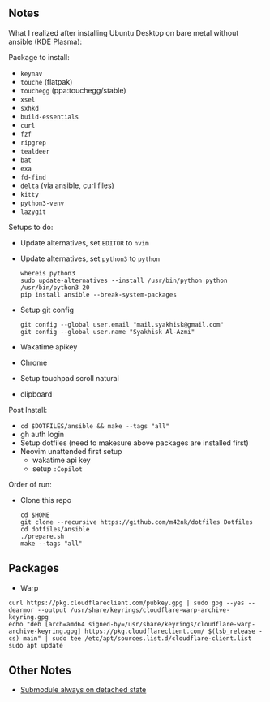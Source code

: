 ## Notes

What I realized after installing Ubuntu Desktop on bare metal without ansible (KDE Plasma):

Package to install:
- `keynav`
- `touche` (flatpak)
- `touchegg` (ppa:touchegg/stable)
- `xsel`
- `sxhkd`
- `build-essentials`
- `curl`
- `fzf`
- `ripgrep`
- `tealdeer`
- `bat`
- `exa`
- `fd-find`
- `delta` (via ansible, curl files)
- `kitty`
- `python3-venv`
- `lazygit`

Setups to do:
- Update alternatives, set `EDITOR` to `nvim`
- Update alternatives, set `python3` to `python`
    ```
    whereis python3
    sudo update-alternatives --install /usr/bin/python python /usr/bin/python3 20
    pip install ansible --break-system-packages
    ```
- Setup git config
    ```
    git config --global user.email "mail.syakhisk@gmail.com"
    git config --global user.name "Syakhisk Al-Azmi"
    ```

- Wakatime apikey
- Chrome
- Setup touchpad scroll natural
- clipboard

Post Install:
- `cd $DOTFILES/ansible && make --tags "all"`
- gh auth login
- Setup dotfiles (need to makesure above packages are installed first)
- Neovim unattended first setup
    - wakatime api key
    - setup `:Copilot`


Order of run:
- Clone this repo
    ```
    cd $HOME
    git clone --recursive https://github.com/m42nk/dotfiles Dotfiles
    cd dotfiles/ansible
    ./prepare.sh
    make --tags "all"
    ```

## Packages

- Warp
```
curl https://pkg.cloudflareclient.com/pubkey.gpg | sudo gpg --yes --dearmor --output /usr/share/keyrings/cloudflare-warp-archive-keyring.gpg
echo "deb [arch=amd64 signed-by=/usr/share/keyrings/cloudflare-warp-archive-keyring.gpg] https://pkg.cloudflareclient.com/ $(lsb_release -cs) main" | sudo tee /etc/apt/sources.list.d/cloudflare-client.list
sudo apt update
```

## Other Notes

- [Submodule always on detached state](https://stackoverflow.com/q/18770545/7200504)
